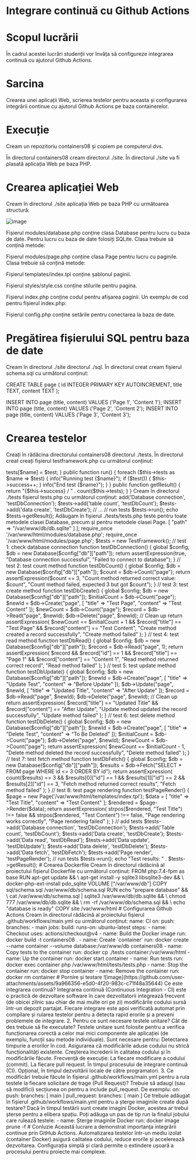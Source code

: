 # Integrare continuă cu Github Actions

# Scopul lucrării

În cadrul acestei lucrări studenții vor învăța să configureze integrarea continuă cu ajutorul Github Actions.

# Sarcina

Crearea unei aplicații Web, scrierea testelor pentru aceasta și configurarea integrării continue cu ajutorul Github Actions pe baza containerelor.

# Execuție

Cream un repozitoriu containers08 și copiem pe computerul dvs.

În directorul containers08 cream directorul ./site. În directorul ./site va fi plasată aplicația Web pe baza PHP.

# Crearea aplicației Web 

Cream în directorul ./site aplicația Web pe baza PHP cu următoarea structură:

![image](https://github.com/user-attachments/assets/a9706804-240b-4c8c-b2df-66cf2356b52c)

Fișierul modules/database.php conține clasa Database pentru lucru cu baza de date. Pentru lucru cu baza de date folosiți SQLite. Clasa trebuie să conțină metode:

Fișierul modules/page.php conține clasa Page pentru lucru cu paginile. Clasa trebuie să conțină metode:

Fișierul templates/index.tpl conține șablonul paginii.

Fișierul styles/style.css conține stilurile pentru pagina.

Fișierul index.php conține codul pentru afișarea paginii. Un exemplu de cod pentru fișierul index.php:

Fișierul config.php conține setările pentru conectarea la baza de date.

# Pregătirea fișierului SQL pentru baza de date

Cream în directorul ./site directorul ./sql. În directorul creat cream fișierul schema.sql cu următorul conținut:

CREATE TABLE page (
    id INTEGER PRIMARY KEY AUTOINCREMENT,
    title TEXT,
    content TEXT
);

INSERT INTO page (title, content) VALUES ('Page 1', 'Content 1');
INSERT INTO page (title, content) VALUES ('Page 2', 'Content 2');
INSERT INTO page (title, content) VALUES ('Page 3', 'Content 3');

# Crearea testelor

Creați în rădăcina directorului containers08 directorul ./tests. În directorul creat creați fișierul testframework.php cu următorul conținut:

<?php

function message($type, $message) {
    $time = date('Y-m-d H:i:s');
    echo "{$time} [{$type}] {$message}" . PHP_EOL;
}

function info($message) {
    message('INFO', $message);
}

function error($message) {
    message('ERROR', $message);
}

function assertExpression($expression, $pass = 'Pass', $fail = 'Fail'): bool {
    if ($expression) {
        info($pass);
        return true;
    }
    error($fail);
    return false;
}

class TestFramework {
    private $tests = [];
    private $success = 0;

    public function add($name, $test) {
        $this->tests[$name] = $test;
    }

    public function run() {
        foreach ($this->tests as $name => $test) {
            info("Running test {$name}");
            if ($test()) {
                $this->success++;
            }
            info("End test {$name}");
        }
    }

    public function getResult() {
        return "{$this->success} / " . count($this->tests);
    }
}

Cream în directorul ./tests fișierul tests.php cu următorul conținut:

<?php

require_once __DIR__ . '/testframework.php';

require_once __DIR__ . '/../config.php';
require_once __DIR__ . '/../modules/database.php';
require_once __DIR__ . '/../modules/page.php';

$testFramework = new TestFramework();

// test 1: check database connection
function testDbConnection() {
    global $config;
    // ...
}

// test 2: test count method
function testDbCount() {
    global $config;
    // ...
}

// test 3: test create method
function testDbCreate() {
    global $config;
    // ...
}

// test 4: test read method
function testDbRead() {
    global $config;
    // ...
}

// add tests
$tests->add('Database connection', 'testDbConnection');
$tests->add('table count', 'testDbCount');
$tests->add('data create', 'testDbCreate');
// ...

// run tests
$tests->run();

echo $tests->getResult();

Adăugam în fișierul ./tests/tests.php teste pentru toate metodele clasei Database, precum și pentru metodele clasei Page.

<?php

require_once __DIR__ . '/testframework.php';

$config = [
    "db" => [
        "path" => "/var/www/db/db.sqlite"
    ]
];

require_once '/var/www/html/modules/database.php';
require_once '/var/www/html/modules/page.php';

$tests = new TestFramework();

// test 1: check database connection
function testDbConnection() {
    global $config;
    $db = new Database($config["db"]["path"]);
    return assertExpression(true, "Database connection successful", "Failed to connect to database");
}

// test 2: test count method
function testDbCount() {
    global $config;
    $db = new Database($config["db"]["path"]);
    $count = $db->Count("page");
    return assertExpression($count == 3, "Count method returned correct value: $count", "Count method failed, expected 3 but got $count");
}

// test 3: test create method
function testDbCreate() {
    global $config;
    $db = new Database($config["db"]["path"]);
    $initialCount = $db->Count("page");
    
    $newId = $db->Create("page", [
        "title" => "Test Page",
        "content" => "Test Content"
    ]);
    
    $newCount = $db->Count("page");
    $record = $db->Read("page", $newId);
    
    $db->Delete("page", $newId); // Clean up
    
    return assertExpression(
        $newCount == $initialCount + 1 && $record["title"] == "Test Page" && $record["content"] == "Test Content",
        "Create method created a record successfully",
        "Create method failed"
    );
}

// test 4: test read method
function testDbRead() {
    global $config;
    $db = new Database($config["db"]["path"]);
    
    $record = $db->Read("page", 1);
    
    return assertExpression(
        $record && $record["id"] == 1 && $record["title"] == "Page 1" && $record["content"] == "Content 1",
        "Read method returned correct record",
        "Read method failed"
    );
}

// test 5: test update method
function testDbUpdate() {
    global $config;
    $db = new Database($config["db"]["path"]);
    
    $newId = $db->Create("page", [
        "title" => "Update Test",
        "content" => "Before Update"
    ]);
    
    $db->Update("page", $newId, [
        "title" => "Updated Title",
        "content" => "After Update"
    ]);
    
    $record = $db->Read("page", $newId);
    
    $db->Delete("page", $newId); // Clean up
    
    return assertExpression(
        $record["title"] == "Updated Title" && $record["content"] == "After Update",
        "Update method updated the record successfully",
        "Update method failed"
    );
}

// test 6: test delete method
function testDbDelete() {
    global $config;
    $db = new Database($config["db"]["path"]);
    
    $newId = $db->Create("page", [
        "title" => "Delete Test",
        "content" => "To Be Deleted"
    ]);
    
    $initialCount = $db->Count("page");
    $db->Delete("page", $newId);
    $newCount = $db->Count("page");
    
    return assertExpression(
        $newCount == $initialCount - 1,
        "Delete method deleted the record successfully",
        "Delete method failed"
    );
}

// test 7: test fetch method
function testDbFetch() {
    global $config;
    $db = new Database($config["db"]["path"]);
    
    $results = $db->Fetch("SELECT * FROM page WHERE id <= 3 ORDER BY id");
    
    return assertExpression(
        count($results) == 3 && 
        $results[0]["id"] == 1 && 
        $results[1]["id"] == 2 && 
        $results[2]["id"] == 3,
        "Fetch method returned correct results",
        "Fetch method failed"
    );
}

// test 8: test page rendering
function testPageRender() {
    $page = new Page('/var/www/html/templates/index.tpl');
    
    $data = [
        "title" => "Test Title",
        "content" => "Test Content"
    ];
    
    $rendered = $page->Render($data);
    
    return assertExpression(
        strpos($rendered, "Test Title") !== false && 
        strpos($rendered, "Test Content") !== false,
        "Page rendering works correctly",
        "Page rendering failed"
    );
}

// add tests
$tests->add('Database connection', 'testDbConnection');
$tests->add('Table count', 'testDbCount');
$tests->add('Data create', 'testDbCreate');
$tests->add('Data read', 'testDbRead');
$tests->add('Data update', 'testDbUpdate');
$tests->add('Data delete', 'testDbDelete');
$tests->add('Data fetch', 'testDbFetch');
$tests->add('Page render', 'testPageRender');

// run tests
$tests->run();

echo "Test results: " . $tests->getResult();

# Crearea Dockerfile

Cream în directorul rădăcină al proiectului fișierul Dockerfile cu următorul conținut:

FROM php:7.4-fpm as base

RUN apt-get update && \
    apt-get install -y sqlite3 libsqlite3-dev && \
    docker-php-ext-install pdo_sqlite

VOLUME ["/var/www/db"]

COPY sql/schema.sql /var/www/db/schema.sql

RUN echo "prepare database" && \
    cat /var/www/db/schema.sql | sqlite3 /var/www/db/db.sqlite && \
    chmod 777 /var/www/db/db.sqlite && \
    rm -rf /var/www/db/schema.sql && \
    echo "database is ready"

COPY site /var/www/html

# Configurarea Github Actions

Cream în directorul rădăcină al proiectului fișierul .github/workflows/main.yml cu următorul conținut:

name: CI

on:
  push:
    branches:
      - main

jobs:
  build:
    runs-on: ubuntu-latest
    steps:
      - name: Checkout
        uses: actions/checkout@v4
      - name: Build the Docker image
        run: docker build -t containers08 .
      - name: Create `container`
        run: docker create --name container --volume database:/var/www/db containers08
      - name: Copy tests to the container
        run: docker cp ./tests container:/var/www/html
      - name: Up the container
        run: docker start container
      - name: Run tests
        run: docker exec container php /var/www/html/tests/tests.php
      - name: Stop the container
        run: docker stop container
      - name: Remove the container
        run: docker rm container

# Pornire și testare

![image](https://github.com/user-attachments/assets/9a966356-e5d0-4f20-983c-c71f48a35644)

Ce este integrarea continuă?
Integrarea continuă (Continuous Integration - CI) este o practică de dezvoltare software în care dezvoltatorii integrează frecvent (de obicei zilnic sau chiar de mai multe ori pe zi) modificările codului sursă într-un depozit partajat. Fiecare integrare este apoi verificată automat prin compilare și rularea testelor pentru a detecta rapid erorile și a preveni problemele de integrare.

2. Pentru ce sunt necesare testele unitare? Cât de des trebuie să fie executate?
Testele unitare sunt folosite pentru a verifica funcționarea corectă a celor mai mici componente ale aplicației (de exemplu, funcții sau metode individuale).

Sunt necesare pentru:

Detectarea timpurie a erorilor în cod.

Asigurarea că modificările aduse codului nu strică funcționalități existente.

Creșterea încrederii în calitatea codului și în modificările făcute.

Frecvență de execuție:

La fiecare modificare a codului (commit).

La fiecare pull request.

În timpul procesului de integrare continuă (CI).

Opțional, în timpul dezvoltării locale de către programatori.

3. Ce modificări trebuie făcute în fișierul .github/workflows/main.yml pentru a rula testele la fiecare solicitare de trage (Pull Request)?
Trebuie să adaugi (sau să modifici) secțiunea on pentru a include pull_request. De exemplu:

on:
  push:
    branches: [ main ]
  pull_request:
    branches: [ main ]

Ce trebuie adăugat în fișierul .github/workflows/main.yml pentru a șterge imaginile create după testare?
Dacă în timpul testării sunt create imagini Docker, acestea ar trebui șterse pentru a elibera spațiu. Poți adăuga un pas de tip run la finalul jobului care rulează testele:

- name: Șterge imaginile Docker
  run: docker image prune -f

# Conluzie 

Această lucrare a demonstrat importanța integrării continue prin GitHub Actions. 

Automatizarea testelor într-un mediu izolat (container Docker) asigură calitatea codului, reduce erorile și accelerează dezvoltarea. 

Configurația simplă și clară permite o extindere ușoară a procesului pentru proiecte mai complexe.
